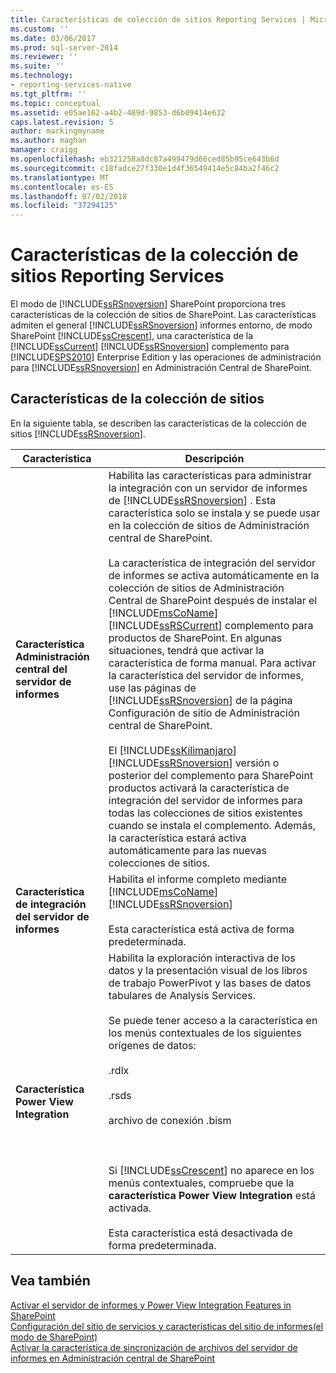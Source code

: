 ```yaml
---
title: Características de colección de sitios Reporting Services | Microsoft Docs
ms.custom: ''
ms.date: 03/06/2017
ms.prod: sql-server-2014
ms.reviewer: ''
ms.suite: ''
ms.technology:
- reporting-services-native
ms.tgt_pltfrm: ''
ms.topic: conceptual
ms.assetid: e05ae162-a4b2-489d-9853-d6b09414e632
caps.latest.revision: 5
author: markingmyname
ms.author: maghan
manager: craigg
ms.openlocfilehash: eb321258a8dc87a499479d66ced85b95ce643b6d
ms.sourcegitcommit: c18fadce27f330e1d4f36549414e5c84ba2f46c2
ms.translationtype: MT
ms.contentlocale: es-ES
ms.lasthandoff: 07/02/2018
ms.locfileid: "37294125"
---
```

# <a name="reporting-services-site-collection-features"></a>Características de la colección de sitios Reporting Services
  El modo de [!INCLUDE[ssRSnoversion](../includes/ssrsnoversion-md.md)] SharePoint proporciona tres características de la colección de sitios de SharePoint. Las características admiten el general [!INCLUDE[ssRSnoversion](../includes/ssrsnoversion-md.md)] informes entorno, de modo SharePoint [!INCLUDE[ssCrescent](../includes/sscrescent-md.md)], una característica de la [!INCLUDE[ssCurrent](../includes/sscurrent-md.md)] [!INCLUDE[ssRSnoversion](../includes/ssrsnoversion-md.md)] complemento para [!INCLUDE[SPS2010](../includes/sps2010-md.md)] Enterprise Edition y las operaciones de administración para [!INCLUDE[ssRSnoversion](../includes/ssrsnoversion-md.md)] en Administración Central de SharePoint.  
  
## <a name="site-collection-features"></a>Características de la colección de sitios  
 En la siguiente tabla, se describen las características de la colección de sitios [!INCLUDE[ssRSnoversion](../includes/ssrsnoversion-md.md)].  
  
|Característica|Descripción|  
|-------------|-----------------|  
|**Característica Administración central del servidor de informes**|Habilita las características para administrar la integración con un servidor de informes de [!INCLUDE[ssRSnoversion](../includes/ssrsnoversion-md.md)] . Esta característica solo se instala y se puede usar en la colección de sitios de Administración central de SharePoint.<br /><br /> La característica de integración del servidor de informes se activa automáticamente en la colección de sitios de Administración Central de SharePoint después de instalar el [!INCLUDE[msCoName](../includes/msconame-md.md)] [!INCLUDE[ssRSCurrent](../includes/ssrscurrent-md.md)] complemento para productos de SharePoint. En algunas situaciones, tendrá que activar la característica de forma manual. Para activar la característica del servidor de informes, use las páginas de [!INCLUDE[ssRSnoversion](../includes/ssrsnoversion-md.md)] de la página Configuración de sitio de Administración central de SharePoint.<br /><br /> El [!INCLUDE[ssKilimanjaro](../includes/sskilimanjaro-md.md)] [!INCLUDE[ssRSnoversion](../includes/ssrsnoversion-md.md)] versión o posterior del complemento para SharePoint productos activará la característica de integración del servidor de informes para todas las colecciones de sitios existentes cuando se instala el complemento. Además, la característica estará activa automáticamente para las nuevas colecciones de sitios.|  
|**Característica de integración del servidor de informes**|Habilita el informe completo mediante [!INCLUDE[msCoName](../includes/msconame-md.md)] [!INCLUDE[ssRSnoversion](../includes/ssrsnoversion-md.md)]<br /><br /> Esta característica está activa de forma predeterminada.|  
|**Característica Power View Integration**|Habilita la exploración interactiva de los datos y la presentación visual de los libros de trabajo PowerPivot y las bases de datos tabulares de Analysis Services.<br /><br /> Se puede tener acceso a la característica en los menús contextuales de los siguientes orígenes de datos:<br /><br /> .rdlx<br /><br /> .rsds<br /><br /> archivo de conexión .bism<br /><br /> <br /><br /> Si [!INCLUDE[ssCrescent](../includes/sscrescent-md.md)] no aparece en los menús contextuales, compruebe que la **característica Power View Integration** está activada.<br /><br /> Esta característica está desactivada de forma predeterminada.|  
  
## <a name="see-also"></a>Vea también  
 [Activar el servidor de informes y Power View Integration Features in SharePoint](activate-the-report-server-and-power-view-integration-features-in-sharepoint.md)   
 [Configuración del sitio de servicios y características del sitio de informes&#40;el modo de SharePoint&#41;](../../2014/reporting-services/reporting-services-site-settings-and-site-features-sharepoint-mode.md)   
 [Activar la característica de sincronización de archivos del servidor de informes en Administración central de SharePoint](../../2014/reporting-services/activate-report-server-file-sync-feature-sharepoint-central-administration.md)  
  
  
